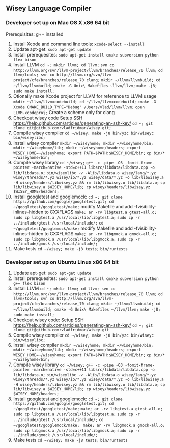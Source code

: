 ## Wisey Language Compiler ##

### Developer set up on Mac OS X x86 64 bit ###

Prerequisites: g++ installed

1. Install Xcode and command line tools: `xcode-select --install`
2. Update apt-get: `sudo apt-get update`
3. Install prerequesites: `sudo apt-get install cmake subversion python flex bison`
4. Install LLVM
  `cd ~; mkdir llvm; cd llvm;`
  `svn co http://llvm.org/svn/llvm-project/llvm/branches/release_70 llvm;`
  `cd llvm/tools; svn co http://llvm.org/svn/llvm-project/cfe/branches/release_70 clang;`
  `mkdir ~/llvm/llvmbuild; cd ~/llvm/llvmbuild;`
  `cmake -G Unix\ Makefiles ~llvm/llvm;`
  `make -j8;`
  `sudo make install;`
5. Otionally make Xcode project for LLVM for reference to LLVM usage
  `mkdir ~/llvm/llvmxcodebuild; cd ~/llvm/llvmxcodebuild;`
  `cmake -G Xcode CMAKE_BUILD_TYPE="Debug" /Users/vlad/llvm/llvm;`
  `open LLVM.xcodeproj;`
  Create a scheme only for clang
6. Checkout wisey code
  Setup SSH https://help.github.com/articles/generating-an-ssh-key/
  `cd ~; git clone git@github.com:vladfridman/wisey.git;`
7. Compile wisey compiler
  `cd ~/wisey; make -j8 bin/yzc bin/wiseyc bin/wiseylibc;`
8. Install wisey compiler
  `mkdir ~/wiseyhome; mkdir ~/wiseyhome/bin; mkdir ~/wiseyhome/lib; mkdir ~/wiseyhome/headers; export WISEY_HOME=~/wiseyhome; export PATH=$PATH:$WISEY_HOME/bin;`
  `cp bin/* ~/wiseyhome/bin;`
10. Compile wisey library
  `cd ~/wisey;`
  `g++ -c -pipe -O3 -fomit-frame-pointer -march=native -std=c++11 libsrc/libdata/libdata.cpp -o lib/libdata.o;` 
  `bin/wiseylibc -v -Alib/libdata.o wisey/lang/*.yz wisey/threads/*.yz wisey/io/*.yz wisey/data/*.yz -o lib/libwisey.a -H wisey/headers/libwisey.yz && rm lib/libwisey.o lib/libdata.o;`
  `cp lib/libwisey.a $WISEY_HOME/lib; cp wisey/headers/libwisey.yz $WISEY_HOME/headers;`
11. Install googletest and googlemock:
  `cd ~; git clone https://github.com/google/googletest.git; cd ~/googletest/googletest/make;`
  modify Makefile and add -fvisibility-inlines-hidden to CXXFLAGS
  `make; ar -rv libgtest.a gtest-all.o;`
  `sudo cp libgtest.a /usr/local/lib/libgtest.a;` 
  `sudo cp -r ../include/gtest /usr/local/include/;`
  `cd ~/googletest/googlemock/make;`
  modify Makefile and add -fvisibility-inlines-hidden to CXXFLAGS
  `make; ar -rv libgmock.a gmock-all.o;`
  `sudo cp libgmock.a /usr/local/lib/libgmock.a;`
  `sudo cp -r ../include/gmock /usr/local/include/;`
12. Make tests
  `cd ~/wisey; make -j8 tests;`
  `bin/runtests`

### Developer set up on Ubuntu Linux x86 64 bit ###

1. Update apt-get: `sudo apt-get update`
2. Install prerequesites: `sudo apt-get install cmake subversion python g++ flex bison`
3. Install LLVM 
  `cd ~; mkdir llvm; cd llvm; svn co http://llvm.org/svn/llvm-project/llvm/branches/release_70 llvm;`
  `cd llvm/tools; svn co http://llvm.org/svn/llvm-project/cfe/branches/release_70 clang;`
  `mkdir ~/llvm/llvmbuild; cd ~/llvm/llvmbuild; cmake -G Unix\ Makefiles ~/llvm/llvm;`
  `make -j8;`
  `sudo make install;`
4. Checkout wisey code: 
  Setup SSH https://help.github.com/articles/generating-an-ssh-key/
  `cd ~; git clone git@github.com:vladfridman/wisey.git`
5. Compile wisey compiler
  `cd ~/wisey; make -j8 bin/yzc bin/wiseyc bin/wiseylibc;`
6. Install wisey compiler
  `mkdir ~/wiseyhome; mkdir ~/wiseyhome/bin; mkdir ~/wiseyhome/lib; mkdir ~/wiseyhome/headers; export WISEY_HOME=~/wiseyhome; export PATH=$PATH:$WISEY_HOME/bin;`
  `cp bin/* ~/wiseyhome/bin;`
7. Compile wisey library
  `cd ~/wisey;`
  `g++ -c -pipe -O3 -fomit-frame-pointer -march=native -std=c++11 libsrc/libdata/libdata.cpp -o lib/libdata.o;` 
  `bin/wiseylibc -v -Alib/libdata.o wisey/lang/*.yz wisey/threads/*.yz wisey/io/*.yz wisey/data/*.yz -o lib/libwisey.a -H wisey/headers/libwisey.yz && rm lib/libwisey.o lib/libdata.o;`
  `cp lib/libwisey.a $WISEY_HOME/lib; cp wisey/headers/libwisey.yz $WISEY_HOME/headers;`
8. Install googletest and googlemock:
  `cd ~; git clone https://github.com/google/googletest.git; cd ~/googletest/googletest/make;`
  `make; ar -rv libgtest.a gtest-all.o;`
  `sudo cp libgtest.a /usr/local/lib/libgtest.a;` 
  `sudo cp -r ../include/gtest /usr/local/include/;`
  `cd ~/googletest/googlemock/make; `
  `make; ar -rv libgmock.a gmock-all.o;`
  `sudo cp libgmock.a /usr/local/lib/libgmock.a;`
  `sudo cp -r ../include/gmock /usr/local/include/;`
9. Make tests
  `cd ~/wisey; make -j8 tests;`
  `bin/runtests`

